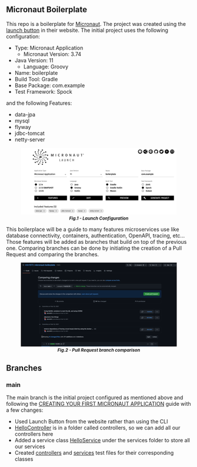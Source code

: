 <style>
figure {
  text-align: center;
  font-style: italic;
  font-size: smaller;
}
</style>

## Micronaut Boilerplate

This repo is a boilerplate for [Micronaut](https://micronaut.io/). The project was created using 
the [launch button](https://micronaut.io/launch/) in their website. The initial project uses
the following configuration:
- Type: Micronaut Application
  - Micronaut Version: 3.74
- Java Version: 11
  - Language: Groovy
- Name: boilerplate
- Build Tool: Gradle
- Base Package: com.example
- Test Framework: Spock

and the following Features:
- data-jpa
- mysql
- flyway
- jdbc-tomcat
- netty-server

<figure>
<img alt="Launch Configuration" src="images/Micronaut_Launch.png">
<figcaption ><b>Fig.1 - Launch Configuration</b></figcaption>
</figure>

This boilerplace will be a guide to many features microservices use like database
connectivity, containers, authentication, OpenAPI, tracing, etc... 
Those features will be added as branches that build on top of the 
previous one.
Comparing branches can be done by initiating the creation of a Pull Request and 
comparing the branches.

<figure>
<img alt="Pull Request branch comparison" src="images/github-compare.png">
<figcaption><b>Fig.2 - Pull Request branch comparison</b></figcaption>
</figure>

## Branches
### main
The main branch is the initial project configured as mentioned above and following the 
[CREATING YOUR FIRST MICRONAUT APPLICATION](https://guides.micronaut.io/latest/creating-your-first-micronaut-app-gradle-groovy.html)
guide with a few changes:
- Used Launch Button from the website rather than using the CLI
- [HelloController](src/main/groovy/com/example/controllers/HelloController.groovy) is in a folder called controllers, so we can add all our controllers here
- Added a service class [HelloService](src/main/groovy/com/example/services/HelloService.groovy) under the services folder to store all our services
- Created [controllers](src/test/groovy/com/example/controllers) and 
  [services](src/test/groovy/com/example/services) test files 
  for their corresponding classes